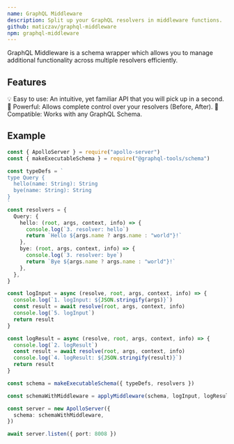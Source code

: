 ```yaml
---
name: GraphQL Middleware
description: Split up your GraphQL resolvers in middleware functions.
github: maticzav/graphql-middleware
npm: graphql-middleware
---
```


GraphQL Middleware is a schema wrapper which allows you to manage additional functionality across multiple resolvers efficiently.

## Features

💡 Easy to use: An intuitive, yet familiar API that you will pick up in a second.
💪 Powerful: Allows complete control over your resolvers (Before, After).
🌈 Compatible: Works with any GraphQL Schema.

## Example

```ts
const { ApolloServer } = require("apollo-server")
const { makeExecutableSchema } = require("@graphql-tools/schema")

const typeDefs = `
type Query {
  hello(name: String): String
  bye(name: String): String
}
`
const resolvers = {
  Query: {
    hello: (root, args, context, info) => {
      console.log(`3. resolver: hello`)
      return `Hello ${args.name ? args.name : "world"}!`
    },
    bye: (root, args, context, info) => {
      console.log(`3. resolver: bye`)
      return `Bye ${args.name ? args.name : "world"}!`
    },
  },
}

const logInput = async (resolve, root, args, context, info) => {
  console.log(`1. logInput: ${JSON.stringify(args)}`)
  const result = await resolve(root, args, context, info)
  console.log(`5. logInput`)
  return result
}

const logResult = async (resolve, root, args, context, info) => {
  console.log(`2. logResult`)
  const result = await resolve(root, args, context, info)
  console.log(`4. logResult: ${JSON.stringify(result)}`)
  return result
}

const schema = makeExecutableSchema({ typeDefs, resolvers })

const schemaWithMiddleware = applyMiddleware(schema, logInput, logResult)

const server = new ApolloServer({
  schema: schemaWithMiddleware,
})

await server.listen({ port: 8008 })
```
